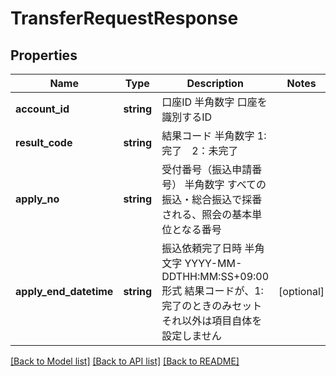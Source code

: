 # TransferRequestResponse

## Properties
Name | Type | Description | Notes
------------ | ------------- | ------------- | -------------
**account_id** | **string** | 口座ID 半角数字 口座を識別するID | 
**result_code** | **string** | 結果コード 半角数字 1:完了　2：未完了 | 
**apply_no** | **string** | 受付番号（振込申請番号） 半角数字 すべての振込・総合振込で採番される、照会の基本単位となる番号 | 
**apply_end_datetime** | **string** | 振込依頼完了日時 半角文字 YYYY-MM-DDTHH:MM:SS+09:00形式 結果コードが、1:完了のときのみセット それ以外は項目自体を設定しません | [optional] 

[[Back to Model list]](../README.md#documentation-for-models) [[Back to API list]](../README.md#documentation-for-api-endpoints) [[Back to README]](../README.md)



